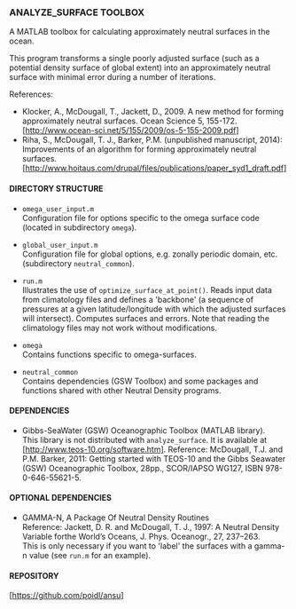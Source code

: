 ### ANALYZE_SURFACE TOOLBOX

A MATLAB toolbox for calculating approximately neutral surfaces in the ocean. 

This program transforms a single poorly adjusted surface (such as a 
potential density surface of global extent) into an 
approximately neutral surface with minimal error during a number of iterations. 

References:  
- Klocker, A., McDougall, T., Jackett, D., 2009. A new method for forming approximately neutral
   surfaces. Ocean Science 5, 155-172.  [http://www.ocean-sci.net/5/155/2009/os-5-155-2009.pdf]
- Riha, S., McDougall, T. J., Barker, P.M. (unpublished manuscript, 2014): Improvements of an algorithm for 
   forming approximately neutral surfaces. [http://www.hoitaus.com/drupal/files/publications/paper_syd1_draft.pdf]



#### DIRECTORY STRUCTURE

- `omega_user_input.m`   
   Configuration file for options specific to the omega surface code (located in subdirectory `omega`). 

- `global_user_input.m`   
   Configuration file for global options, e.g. zonally periodic domain, etc. (subdirectory 
   `neutral_common`). 
   
- `run.m`   
   Illustrates the use of `optimize_surface_at_point()`. Reads input data from climatology files and
   defines a 'backbone' (a sequence of pressures at a given latitude/longitude with which the 
   adjusted surfaces will intersect). Computes surfaces and errors. Note that reading the climatology files
   may not work without modifications.
   
- `omega`   
   Contains functions specific to omega-surfaces. 

- `neutral_common`   
   Contains dependencies (GSW Toolbox) and some packages and functions shared with other Neutral 
   Density programs.
   

#### DEPENDENCIES

- Gibbs-SeaWater (GSW) Oceanographic Toolbox (MATLAB library).  
  This library is not distributed with `analyze_surface`. It is available at
  [http://www.teos-10.org/software.htm].
  Reference: McDougall, T.J. and P.M. Barker, 2011: Getting started with TEOS-10 and the Gibbs Seawater (GSW) 
  Oceanographic Toolbox, 28pp., SCOR/IAPSO WG127, ISBN 978-0-646-55621-5.
   
   
#### OPTIONAL DEPENDENCIES

- GAMMA-N, A Package Of Neutral Density Routines   
  Reference: Jackett, D. R. and McDougall, T. J., 1997: A Neutral Density Variable forthe World’s Oceans, 
  J. Phys. Oceanogr., 27, 237–263.   
  This is only necessary if you want to 'label' the surfaces with a gamma-n value (see `run.m` for an example).
	

#### REPOSITORY

[https://github.com/poidl/ansu]
